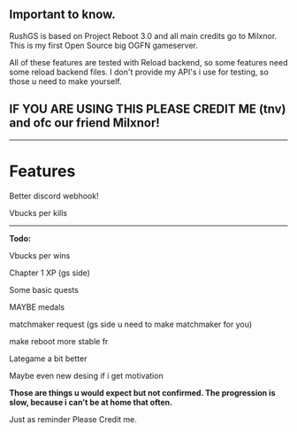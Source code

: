 ## Important to know.

RushGS is based on Project Reboot 3.0 and all main credits go to Milxnor. This is my first Open Source big OGFN gameserver.

All of these features are tested with Reload backend, so some features need some reload backend files. I don't provide my API's i use for testing, so those u need to make yourself.

## IF YOU ARE USING THIS PLEASE CREDIT ME (tnv) and ofc our friend Milxnor!
---------------------------------------------------------------------------------------------------------------------------------

# Features

Better discord webhook!

Vbucks per kills

---------------------------------------------------------------------------------------------------------------------------------

**Todo:**

Vbucks per wins

Chapter 1 XP (gs side)

Some basic quests

MAYBE medals

matchmaker request (gs side u need to make matchmaker for you)

make reboot more stable fr

Lategame a bit better

Maybe even new desing if i get motivation


**Those are things u would expect but not confirmed. The progression is slow, because i can't be at home that often.**

Just as reminder Please Credit me.